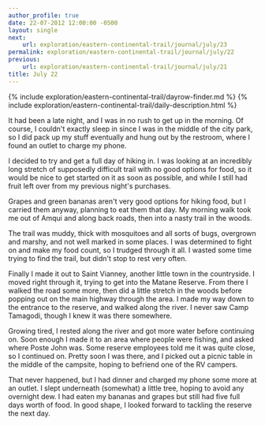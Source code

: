 ```yaml
---
author_profile: true
date: 22-07-2012 12:00:00 -0500
layout: single
next:
    url: exploration/eastern-continental-trail/journal/july/23
permalink: exploration/eastern-continental-trail/journal/july/22
previous:
    url: exploration/eastern-continental-trail/journal/july/21
title: July 22
---
```

{% include exploration/eastern-continental-trail/dayrow-finder.md %}
{% include exploration/eastern-continental-trail/daily-description.html %}

It had been a late night, and I was in no rush to get up in the morning. Of course, I couldn't exactly sleep in since I was in the middle of the city park, so I did pack up my stuff eventually and hung out by the restroom, where I found an outlet to charge my phone.

I decided to try and get a full day of hiking in. I was looking at an incredibly long stretch of supposedly difficult trail with no good options for food, so it would be nice to get started on it as soon as possible, and while I still had fruit left over from my previous night's purchases.

Grapes and green bananas aren't very good options for hiking food, but I carried them anyway, planning to eat them that day. My morning walk took me out of Amqui and along back roads, then into a nasty trail in the woods.

The trail was muddy, thick with mosquitoes and all sorts of bugs, overgrown and marshy, and not well marked in some places. I was determined to fight on and make my food count, so I trudged through it all. I wasted some time trying to find the trail, but didn't stop to rest very often.

Finally I made it out to Saint Vianney, another little town in the countryside. I moved right through it, trying to get into the Matane Reserve. From there I walked the road some more, then did a little stretch in the woods before popping out on the main highway through the area. I made my way down to the entrance to the reserve, and walked along the river. I never saw Camp Tamagodi, though I knew it was there somewhere.

Growing tired, I rested along the river and got more water before continuing on. Soon enough I made it to an area where people were fishing, and asked where Poste John was. Some reserve employees told me it was quite close, so I continued on. Pretty soon I was there, and I picked out a picnic table in the middle of the campsite, hoping to befriend one of the RV campers.

That never happened, but I had dinner and charged my phone some more at an outlet. I slept underneath (somewhat) a little tree, hoping to avoid any overnight dew. I had eaten my bananas and grapes but still had five full days worth of food. In good shape, I looked forward to tackling the reserve the next day.